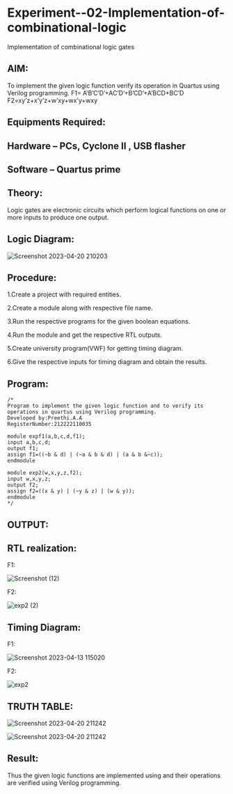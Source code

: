 # Experiment--02-Implementation-of-combinational-logic
Implementation of combinational logic gates
 
## AIM:
To implement the given logic function verify its operation in Quartus using Verilog programming.
 F1= A’B’C’D’+AC’D’+B’CD’+A’BCD+BC’D
F2=xy’z+x’y’z+w’xy+wx’y+wxy
 
 
 
## Equipments Required:
## Hardware – PCs, Cyclone II , USB flasher
## Software – Quartus prime


## Theory:
Logic gates are electronic circuits which perform logical functions on one or more inputs to produce one output.

## Logic Diagram:
![Screenshot 2023-04-20 210203](https://user-images.githubusercontent.com/120115840/233415475-51f134a4-225b-4dee-95b1-5a9018edba1b.png)

## Procedure:
1.Create a project with required entities.

2.Create a module along with respective file name.

3.Run the respective programs for the given boolean equations.

4.Run the module and get the respective RTL outputs.

5.Create university program(VWF) for getting timing diagram.

6.Give the respective inputs for timing diagram and obtain the results.

## Program:
```
/*
Program to implement the given logic function and to verify its operations in quartus using Verilog programming.
Developed by:Preethi.A.A
RegisterNumber:212222110035

module expf1(a,b,c,d,f1);
input a,b,c,d;
output f1;
assign f1=((~b & d) | (~a & b & d) | (a & b &~c));
endmodule

module exp2(w,x,y,z,f2);
input w,x,y,z;
output f2;
assign f2=((x & y) | (~y & z) | (w & y));
endmodule 
*/
```
## OUTPUT:
## RTL realization:
F1:

![Screenshot (12)](https://user-images.githubusercontent.com/120115840/233417174-29afee92-f8e8-4ea0-92f3-b446e155ccc6.png)

F2:

![exp2 (2)](https://user-images.githubusercontent.com/120115840/233417345-1a7e715d-42ba-4cf3-b0ce-891063b6a06e.png)

## Timing Diagram:
F1:

![Screenshot 2023-04-13 115020](https://user-images.githubusercontent.com/120115840/233417783-24ec1b9d-28f6-4768-9935-848462aa091f.png)

F2:

![exp2](https://user-images.githubusercontent.com/120115840/233417917-ac2d39ba-fc52-492b-82e6-f8877c012136.png)

## TRUTH TABLE:

![Screenshot 2023-04-20 211242](https://user-images.githubusercontent.com/120115840/233418234-8d70d002-01b7-4bb2-85f1-c0798d99e5aa.png)

![Screenshot 2023-04-20 211242](https://user-images.githubusercontent.com/120115840/233418415-e8180125-a4b8-47c1-abbc-2d31d122e11d.png)

## Result:
Thus the given logic functions are implemented using  and their operations are verified using Verilog programming.
